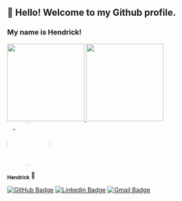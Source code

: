 ## 👋 Hello! Welcome to my Github profile.
### My name is Hendrick!

<div>
<a href="https://github.com/HendricksSumeck">
<img height="180em" src="https://github-readme-stats.vercel.app/api/top-langs/?HendricksSumeck&layout=compact&langs_count=7&theme=dracula"/>
<img height="180em" src="https://github-readme-stats.vercel.app/api?HendricksSumeck&show_icons=true&theme=dracula&include_all_commits=true&count_private=true"/>
</div>

<img style="border-radius: 50%;" src="https://avatars.githubusercontent.com/u/33631655?v=4" width="100px;" alt=""/>

<sub><b>Hendrick</b></sub></a> 🚀

[![GitHub Badge](https://img.shields.io/badge/Hendrick-100000?style=flat-square&logo=github&logoColor=white)](https://github.com/HendricksSumeck)
[![Linkedin Badge](https://img.shields.io/badge/-Hendrick-blue?style=flat-square&logo=Linkedin&logoColor=white&link=https://www.linkedin.com/in/hendrick-sumeck-45a41918a/)](https://www.linkedin.com/in/hendrick-sumeck-45a41918a/) 
[![Gmail Badge](https://img.shields.io/badge/-hsumeck@gmail.com-c14438?style=flat-square&logo=Gmail&logoColor=white&link=hsumeck@gmail.com)](mailto:hsumeck@gmail.com)
